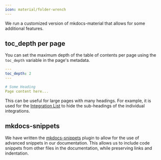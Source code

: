```yaml
---
icon: material/folder-wrench
---
```


We run a customized version of mkdocs-material that allows for some additional features.

## toc_depth per page
You can set the maximum depth of the table of contents per page using the `toc_depth` variable in the page's metadata.
```YAML title="Example"
---
toc_depth: 2
---

# Some Heading 
Page content here...
```
This can be useful for large pages with many headings. 
For example, it is used for the [Integration List](../../../Documentation/Scripting/Building-Blocks/Integration-List.md)
to hide the sub-headings of the individual integrations.

## mkdocs-snippets

We have written the [mkdocs-snippets](https://github.com/BetonQuest/mkdocs-snippets) plugin to allow for the use of
advanced snippets in our documentation.
This allows us to include code snippets from other files in the documentation, while preserving links and indentation.
